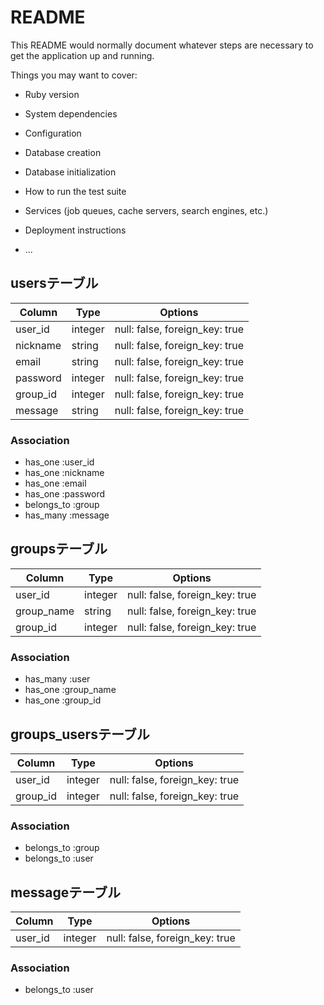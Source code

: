 # README

This README would normally document whatever steps are necessary to get the
application up and running.

Things you may want to cover:

* Ruby version

* System dependencies

* Configuration

* Database creation

* Database initialization

* How to run the test suite

* Services (job queues, cache servers, search engines, etc.)

* Deployment instructions

* ...

## usersテーブル
|Column|Type|Options|
|------|----|-------|
|user_id|integer|null: false, foreign_key: true|
|nickname|string|null: false, foreign_key: true|
|email|string|null: false, foreign_key: true|
|password|integer|null: false, foreign_key: true|
|group_id|integer|null: false, foreign_key: true|
|message|string|null: false, foreign_key: true|

### Association
- has_one :user_id
- has_one :nickname
- has_one :email
- has_one :password
- belongs_to :group
- has_many :message


## groupsテーブル
|Column|Type|Options|
|------|----|-------|
|user_id|integer|null: false, foreign_key: true|
|group_name|string|null: false, foreign_key: true|
|group_id|integer|null: false, foreign_key: true|

### Association
- has_many :user
- has_one :group_name
- has_one :group_id

 
## groups_usersテーブル
|Column|Type|Options|
|------|----|-------|
|user_id|integer|null: false, foreign_key: true|
|group_id|integer|null: false, foreign_key: true|

### Association
- belongs_to :group
- belongs_to :user


## messageテーブル
|Column|Type|Options|
|------|----|-------|
|user_id|integer|null: false, foreign_key: true|

### Association
- belongs_to :user
